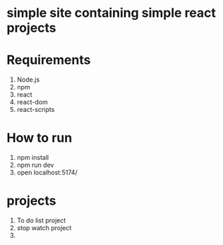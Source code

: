 # simple site containing simple react projects

# Requirements

1. Node.js
2. npm
3. react
4. react-dom
5. react-scripts

# How to run

1. npm install
2. npm run dev
3. open localhost:5174/

# projects

1. To do list project
2. stop watch project
3. 